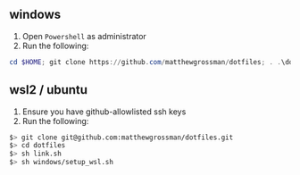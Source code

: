 ## windows
1. Open `Powershell` as administrator
1. Run the following: 
```powershell
cd $HOME; git clone https://github.com/matthewgrossman/dotfiles; . .\dotfiles\windows\setup.ps1
```

## wsl2 / ubuntu
1. Ensure you have github-allowlisted ssh keys
1. Run the following:
```bash
$> git clone git@github.com:matthewgrossman/dotfiles.git
$> cd dotfiles
$> sh link.sh
$> sh windows/setup_wsl.sh
```
